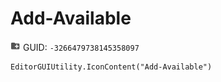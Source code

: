 # Add-Available
![](/img/Add-Available.png)
GUID: `-3266479738145358097`
```
EditorGUIUtility.IconContent("Add-Available")
```
